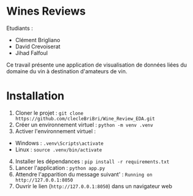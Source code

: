 # Wines Reviews
Etudiants :
- Clément Brigliano
- David Crevoiserat
- Jihad Falfoul

Ce travail présente une application de visualisation de données liées du domaine du vin à destination d'amateurs de vin. 

# Installation
1. Cloner le projet : `git clone https://github.com/clecleBriBri/Wine_Review_EDA.git`
2. Créer un environnement virtuel : `python -m venv .venv`
3. Activer l'environnement virtuel :
- Windows : `.venv\Scripts\activate`
- Linux : `source .venv/bin/activate`
4. Installer les dépendances : `pip install -r requirements.txt`
5. Lancer l'application : `python app.py`
6. Attendre l'apparition du message suivant' : `Running on http://127.0.0.1:8050`
7. Ouvrir le lien (`http://127.0.0.1:8050`) dans un navigateur web